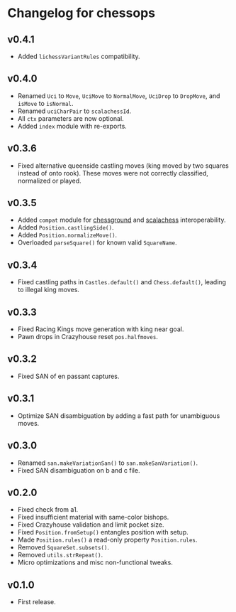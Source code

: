 Changelog for chessops
======================

v0.4.1
------

* Added `lichessVariantRules` compatibility.

v0.4.0
------

* Renamed `Uci` to `Move`, `UciMove` to `NormalMove`, `UciDrop` to `DropMove`,
  and `isMove` to `isNormal`.
* Renamed `uciCharPair` to `scalachessId`.
* All `ctx` parameters are now optional.
* Added `index` module with re-exports.

v0.3.6
------

* Fixed alternative queenside castling moves (king moved by two squares instead
  of onto rook). These moves were not correctly classified, normalized or
  played.

v0.3.5
------

* Added `compat` module for
  [chessground](https://github.com/ornicar/chessground) and
  [scalachess](https://github.com/ornicar/scalachess) interoperability.
* Added `Position.castlingSide()`.
* Added `Position.normalizeMove()`.
* Overloaded `parseSquare()` for known valid `SquareName`.

v0.3.4
------

* Fixed castling paths in `Castles.default()` and `Chess.default()`, leading
  to illegal king moves.

v0.3.3
------

* Fixed Racing Kings move generation with king near goal.
* Pawn drops in Crazyhouse reset `pos.halfmoves`.

v0.3.2
------

* Fixed SAN of en passant captures.

v0.3.1
------

* Optimize SAN disambiguation by adding a fast path for unambiguous moves.

v0.3.0
------

* Renamed `san.makeVariationSan()` to `san.makeSanVariation()`.
* Fixed SAN disambiguation on b and c file.

v0.2.0
------

* Fixed check from a1.
* Fixed insufficient material with same-color bishops.
* Fixed Crazyhouse validation and limit pocket size.
* Fixed `Position.fromSetup()` entangles position with setup.
* Made `Position.rules()` a read-only property `Position.rules`.
* Removed `SquareSet.subsets()`.
* Removed `utils.strRepeat()`.
* Micro optimizations and misc non-functional tweaks.

v0.1.0
------

* First release.
